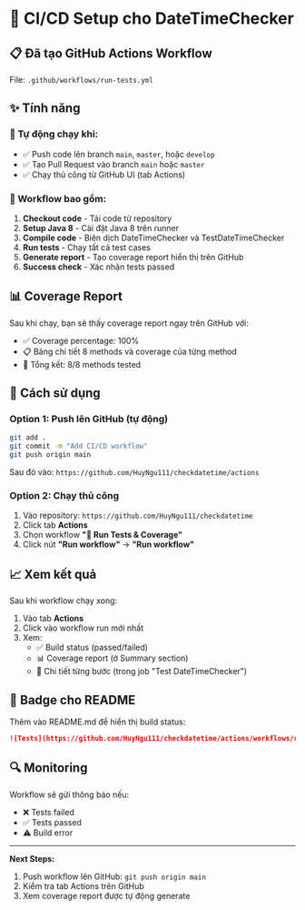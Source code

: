 # 🚀 CI/CD Setup cho DateTimeChecker

## 📋 Đã tạo GitHub Actions Workflow

File: `.github/workflows/run-tests.yml`

## ✨ Tính năng

### 🔄 Tự động chạy khi:
- ✅ Push code lên branch `main`, `master`, hoặc `develop`
- ✅ Tạo Pull Request vào branch `main` hoặc `master`
- ✅ Chạy thủ công từ GitHub UI (tab Actions)

### 🧪 Workflow bao gồm:
1. **Checkout code** - Tải code từ repository
2. **Setup Java 8** - Cài đặt Java 8 trên runner
3. **Compile code** - Biên dịch DateTimeChecker và TestDateTimeChecker
4. **Run tests** - Chạy tất cả test cases
5. **Generate report** - Tạo coverage report hiển thị trên GitHub
6. **Success check** - Xác nhận tests passed

## 📊 Coverage Report

Sau khi chạy, bạn sẽ thấy coverage report ngay trên GitHub với:
- ✅ Coverage percentage: 100%
- 📋 Bảng chi tiết 8 methods và coverage của từng method
- 🎯 Tổng kết: 8/8 methods tested

## 🚀 Cách sử dụng

### Option 1: Push lên GitHub (tự động)
```bash
git add .
git commit -m "Add CI/CD workflow"
git push origin main
```

Sau đó vào: `https://github.com/HuyNgu111/checkdatetime/actions`

### Option 2: Chạy thủ công
1. Vào repository: `https://github.com/HuyNgu111/checkdatetime`
2. Click tab **Actions**
3. Chọn workflow **"🧪 Run Tests & Coverage"**
4. Click nút **"Run workflow"** → **"Run workflow"**

## 📈 Xem kết quả

Sau khi workflow chạy xong:
1. Vào tab **Actions**
2. Click vào workflow run mới nhất
3. Xem:
   - ✅ Build status (passed/failed)
   - 📊 Coverage report (ở Summary section)
   - 📝 Chi tiết từng bước (trong job "Test DateTimeChecker")

## 🎯 Badge cho README

Thêm vào README.md để hiển thị build status:

```markdown
![Tests](https://github.com/HuyNgu111/checkdatetime/actions/workflows/run-tests.yml/badge.svg)
```

## 🔍 Monitoring

Workflow sẽ gửi thông báo nếu:
- ❌ Tests failed
- ✅ Tests passed
- ⚠️ Build error

---

**Next Steps:**
1. Push workflow lên GitHub: `git push origin main`
2. Kiểm tra tab Actions trên GitHub
3. Xem coverage report được tự động generate
